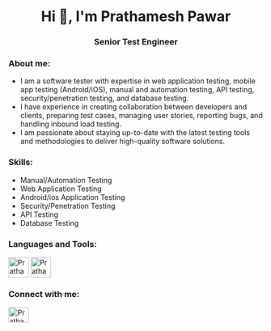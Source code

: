 <h1 align="center">Hi 👋, I'm Prathamesh Pawar</h1>
<h3 align="center">Senior Test Engineer</h3>

<h3 align="left">About me:</h3>

- I am a software tester with expertise in web application testing, mobile app testing (Android/iOS), manual and automation testing, API testing, security/penetration testing, and database testing.
- I have experience in creating collaboration between developers and clients, preparing test cases, managing user stories, reporting bugs, and handling inbound load testing.
- I am passionate about staying up-to-date with the latest testing tools and methodologies to deliver high-quality software solutions.

<h3 align="left">Skills:</h3>

- Manual/Automation Testing
- Web Application Testing
- Android/ios Application Testing
- Security/Penetration Testing
- API Testing
- Database Testing

<h3 align="left">Languages and Tools:</h3>
<img align="center" src="https://upload.wikimedia.org/wikipedia/commons/thumb/d/d5/Selenium_Logo.png/861px-Selenium_Logo.png" alt="PrathameshPawar-SDET" height="40" width="40" />
<img align="center" src="https://upload.wikimedia.org/wikipedia/en/thumb/3/30/Java_programming_language_logo.svg/182px-Java_programming_language_logo.svg.png" alt="PrathameshPawar-SDET" height="40" width="40" />

<h3 align="left">Connect with me:</h3>
<a href="https://www.linkedin.com/in/prathamesh-pawar-sdet/" target="blank"><img align="center" src="https://cdn.jsdelivr.net/npm/simple-icons@3.0.1/icons/linkedin.svg" alt="PrathameshPawar-SDET" height="30" width="40" /></a>

